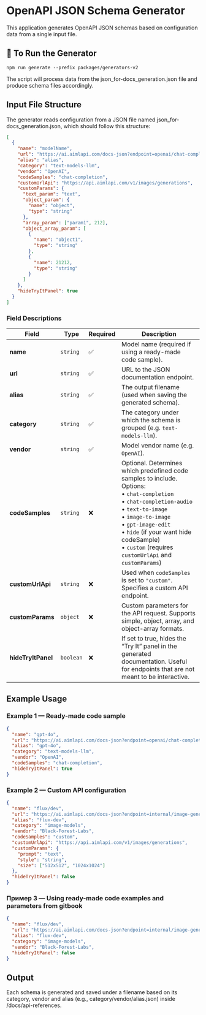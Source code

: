 # OpenAPI JSON Schema Generator

This application generates OpenAPI JSON schemas based on configuration data from a single input file.

## 🚀 To Run the Generator

```
npm run generate --prefix packages/generators-v2
```

The script will process data from the json_for-docs_generation.json file and produce schema files accordingly.

## Input File Structure

The generator reads configuration from a JSON file named json_for-docs_generation.json, which should follow this structure:

```json
[
  {
    "name": "modelName",
    "url": "https://ai.aimlapi.com/docs-json?endpoint=openai/chat-completions&model=o1-pro&source=openai",
    "alias": "alias",
    "category": "text-models-llm",
    "vendor": "OpenAI",
    "codeSamples": "chat-completion",
    "customUrlApi": "https://api.aimlapi.com/v1/images/generations",
    "customParams": {
      "text_param": "text",
      "object_param": {
        "name": "object",
        "type": "string"
      },
      "array_param": ["param1", 212],
      "object_array_param": [
        {
          "name": "object1",
          "type": "string"
        },
        {
          "name": 21212,
          "type": "string"
        }
      ]
    },
    "hideTryItPanel": true
  }
]
```

### Field Descriptions

| Field              | Type      | Required | Description                                                                                                                                                                                                                                                   |
| ------------------ | --------- | -------- | ------------------------------------------------------------------------------------------------------------------------------------------------------------------------------------------------------------------------------------------------------------- |
| **name**           | `string`  | ✅       | Model name (required if using a ready-made code sample).                                                                                                                                                                                                      |
| **url**            | `string`  | ✅       | URL to the JSON documentation endpoint.                                                                                                                                                                                                                       |
| **alias**          | `string`  | ✅       | The output filename (used when saving the generated schema).                                                                                                                                                                                                  |
| **category**       | `string`  | ✅       | The category under which the schema is grouped (e.g. `text-models-llm`).                                                                                                                                                                                      |
| **vendor**         | `string`  | ✅       | Model vendor name (e.g. `OpenAI`).                                                                                                                                                                                                                            |
| **codeSamples**    | `string`  | ❌       | Optional. Determines which predefined code samples to include. Options: <br>• `chat-completion` <br>• `chat-completion-audio` <br>• `text-to-image` <br>• `image-to-image` <br>• `gpt-image-edit` <br>• `hide` (if your want hide codeSample) <br>• `custom` (requires `customUrlApi` and `customParams`) |
| **customUrlApi**   | `string`  | ❌       | Used when `codeSamples` is set to `"custom"`. Specifies a custom API endpoint.                                                                                                                                                                                |
| **customParams**   | `object`  | ❌       | Custom parameters for the API request. Supports simple, object, array, and object-array formats.                                                                                                                                                              |
| **hideTryItPanel** | `boolean` | ❌       | If set to true, hides the “Try It” panel in the generated documentation. Useful for endpoints that are not meant to be interactive.                                                                                                                           |
## Example Usage
### Example 1 — Ready-made code sample
```json
{
  "name": "gpt-4o",
  "url": "https://ai.aimlapi.com/docs-json?endpoint=openai/chat-completions&model=gpt-4o&source=openai",
  "alias": "gpt-4o",
  "category": "text-models-llm",
  "vendor": "OpenAI",
  "codeSamples": "chat-completion",
  "hideTryItPanel": true
}
```
### Example 2 — Custom API configuration
```json
{
  "name": "flux/dev",
  "url": "https://ai.aimlapi.com/docs-json?endpoint=internal/image-generations&model=flux/dev&source=falai",
  "alias": "flux-dev",
  "category": "image-models",
  "vendor": "Black-Forest-Labs",
  "codeSamples": "custom",
  "customUrlApi": "https://api.aimlapi.com/v1/images/generations",
  "customParams": {
    "prompt": "text",
    "style": "string",
    "size": ["512x512", "1024x1024"]
  },
  "hideTryItPanel": false
}
```
### Пример 3 — Using ready-made code examples and parameters from gitbook
```json
{
  "name": "flux/dev",
  "url": "https://ai.aimlapi.com/docs-json?endpoint=internal/image-generations&model=flux/dev&source=falai",
  "alias": "flux-dev",
  "category": "image-models",
  "vendor": "Black-Forest-Labs",
  "hideTryItPanel": false
}
```
## Output

Each schema is generated and saved under a filename based on its category, vendor and alias (e.g., category/vendor/alias.json) inside /docs/api-references.
